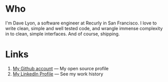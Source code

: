 # Who

I'm Dave Lyon, a software engineer at Recurly in San Francisco. I love to write clean, simple and well tested code, and wrangle immense complexity in to clean, simple interfaces. And of course, shipping.

# Links

1. [My Github account](https://github.com/davelyon) — My open source profile
2. [My LinkedIn Profile](http://linkedin.com/in/daveisonthego) — See my work history